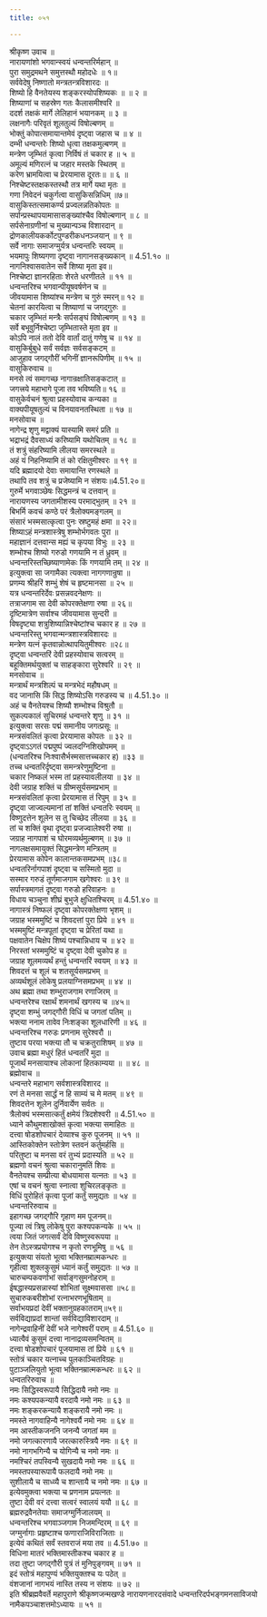 ```yaml
---
title: ०५१

---
```

श्रीकृष्ण उवाच ॥  
नारायणांशो भगवान्स्वयं धन्वन्तरिर्महान् ॥  
पुरा समुद्रमथने समुत्तस्थौ महोदधेः ॥ १॥  
सर्ववेदेषु निष्णातो मन्त्रतन्त्रविशारदः ॥  
शिष्यो हि वैनतेयस्य शङ्करस्योपशिष्यकः ॥ ॥ २ ॥  
शिष्याणां च सहस्रेण गतः कैलासमीश्वरि ॥  
ददर्श तक्षकं मार्गे लेलिहानं भयानकम् ॥ ३ ॥  
लक्षनागैः परिवृतं शूलतुल्यं विषोल्बणम् ॥  
भोक्तुं कोपात्समायान्तमेवं दृष्ट्वा जहास च ॥ ४ ॥  
दम्भी धन्वन्तरेः शिष्यो धृत्वा तक्षकमुल्बणम् ॥  
मन्त्रेण जृम्भितं कृत्वा निर्विषं तं चकार ह ॥ ५ ॥  
अमूल्यं मणिरत्नं च जहार मस्तके स्थितम् ॥  
करेण भ्रामयित्वा च प्रेरयामास दूरतः॥ ॥ ६ ॥  
निश्चेष्टस्तक्षकस्तस्थौ तत्र मार्गे यथा मृतः ॥  
गणा निवेदनं चकुर्गत्वा वासुकिसन्निधिम् ॥७॥  
वासुकिस्तत्समाकर्ण्य प्रज्वलन्नतिकोपतः ॥  
सर्पान्प्रस्थापयामासासङ्ख्यांश्चैव विषोल्बणान् ॥ ८ ॥  
सर्पसेनाग्रणीनां च मुख्यान्पञ्च विशारदान् ॥  
द्रोणकालीयकर्कोटपुण्डरीकधनञ्जयान् ॥ ९ ॥  
सर्वे नागाः समाजग्मुर्यत्र धन्वन्तरिः स्वयम् ॥  
भयमापुः शिष्यगणा दृष्ट्वा नागानसङ्ख्यकान् ॥ 4.51.१० ॥  
नागनिश्वासवातेन सर्वे शिष्या मृता इव॥  
निश्चेष्टा ज्ञानरहिताः शेरते धरणीतले ॥ ११ ॥  
धन्वन्तरिश्च भगवान्पीयूषवर्षणेन च ॥  
जीवयामास शिष्यांश्च मन्त्रेण च गुरुं स्मरन्॥ १२ ॥  
चेतनां कारयित्वा च शिष्याणां च जगद्गुरुः ॥  
चकार जृम्भितं मन्त्रैः सर्पसङ्घं विषोल्बणम् ॥ १३ ॥  
सर्वे बभूवुर्निश्चेष्टा जृम्भितास्ते मृता इव ॥  
कोऽपि नालं ततो देवि वार्तां दातुं गणेषु च ॥ १४ ॥  
वासुकिर्बुबुधे सर्वं सर्वज्ञः सर्वसङ्कटम् ॥  
आजुहाव जगद्गौरीं भगिनीं ज्ञानरूपिणीम् ॥ १५ ॥  
वासुकिरुवाच ॥  
मनसे त्वं समागच्छ नागान्रक्षातिसङ्कटात् ॥  
जगत्त्रये महाभागे पूजा तव भविष्यति॥ १६ ॥  
वासुकेर्वचनं श्रुत्वा प्रहस्योवाच कन्यका ॥  
वाक्यपीयूषतुल्यं च विनयावनतस्थिता ॥ १७ ॥  
मनसोवाच ॥  
नागेन्द्र शृणु मद्वाक्यं यास्यामि समरं प्रति ॥  
भद्राभद्रं दैवसाध्यं करिष्यामि यथोचितम् ॥ १८ ॥  
तं शत्रुं संहरिष्यामि लीलया समरस्थले ॥  
अहं यं निहनिष्यामि तं को रक्षितुमीश्वरः ॥ १९ ॥  
यदि ब्रह्मादयो देवाः समायान्ति रणस्थले ॥  
तथापि तव शत्रुं च प्रजेष्यामि न संशयः॥4.51.२०॥  
गुरुर्मे भगवाञ्छेषः सिद्धमन्त्रं च दत्तवान् ॥  
नारायणस्य जगतामीशस्य परमाद्भुतम् ॥ २१ ॥  
बिभर्मि कवचं कण्ठे परं त्रैलोक्यमङ्गलम् ॥  
संसारं भस्मसात्कृत्वा पुनः स्रष्टुमहं क्षमा ॥ २२॥  
शिष्याऽहं मन्त्रशास्त्रेषु शम्भोर्भगवतः पुरा ॥  
महाज्ञानं दत्तवान्स मह्यं च कृपया विभुः ॥ २३ ॥  
शम्भोश्च शिष्यो गरुडो गणयामि न तं ध्रुवम् ॥  
धन्वन्तरिस्तच्छिष्याणामेकः किं गणयामि तम् ॥ २४ ॥  
इत्युक्त्वा सा जगामैका त्यक्त्वा नागगणान्रुषा ॥  
प्रणम्य श्रीहरिं शम्भुं शेषं च हृष्टमानसा ॥ २५ ॥  
यत्र धन्वन्तरिर्देवः प्रसन्नवदनेक्षणः ॥  
तत्राजगाम सा देवी कोपरक्तेक्षणा रुषा ॥ २६॥  
दृष्टिमात्रेण सर्वाश्च जीवयामास सुन्दरी ॥  
विषदृष्ट्या शत्रुशिष्यान्निश्चेष्टांश्च चकार ह ॥ २७ ॥  
धन्वन्तरिस्तु भगवान्मन्त्रशास्त्रविशारदः ॥  
मन्त्रेण यत्नं कृतवान्नोत्थापयितुमीश्वरः ॥२८॥  
दृष्ट्वा धन्वन्तरिं देवी प्रहस्योवाच सत्वरम् ॥  
बहूक्तिमर्थयुक्तां च साहङ्कारा सुरेश्वरि ॥ २९ ॥  
मनसोवाच ॥  
मन्त्रार्थं मन्त्रशिल्पं च मन्त्रभेदं महौषधम् ॥  
वद जानासि किं सिद्ध शिष्योऽसि गरुडस्य च ॥ 4.51.३० ॥  
अहं च वैनतेयश्च शिष्यौ शम्भोश्च विश्रुतौ ॥  
सुकल्पकालं सुचिरमहं धन्वन्तरे शृणु ॥ ३१ ॥  
इत्युक्त्वा सरसः पद्मं समानीय जगत्प्रसूः ॥  
मन्त्रसंवलितं कृत्वा प्रेरयामास कोपतः ॥ ३२ ॥  
दृष्ट्वाऽऽगतं पद्मपुष्पं ज्वलदग्निशिखोपमम् ॥  
(धन्वतरिश्च निःश्वासैर्भस्मसात्तच्चकार ह) ॥३३ ॥  
तच्च धन्वतरिर्दृष्ट्वा समन्त्ररेणुमुष्टिना ॥  
चकार निष्कलं भस्म तां प्रहस्यावलीलया ॥ ३४ ॥  
देवी जग्राह शक्तिं च ग्रीष्मसूर्यसमप्रभाम् ॥  
मन्त्रसंवलितां कृत्वा प्रेरयामास तं रिपुम् ॥ ३५ ॥  
दृष्ट्वा जाज्वल्यमानां तां शक्तिं धन्वतरिः स्वयम् ॥  
विष्णुदत्तेन शूलेन स तु चिच्छेद लीलया ॥ ३६ ॥  
तां च शक्तिं वृथा दृष्ट्वा प्रजज्वालेश्वरी रुषा ॥  
जग्राह नागपाशं च घोरमव्यर्थमुल्बणम् ॥ ३७ ॥  
नागलक्षसमायुक्तं सिद्धमन्त्रेण मन्त्रितम् ॥  
प्रेरयामास कोपेन कालान्तकसमप्रभम् ॥३८॥  
धन्वतरिर्नागपाशं दृष्ट्वा च सस्मितो मुदा ॥  
सस्मार गरुडं तूर्णमाजगाम खगेश्वरः ॥ ३९ ॥  
सर्पास्त्रमागतं दृष्ट्वा गरुडो हरिवाहनः ॥  
विधाय चञ्चुना शीघ्रं बुभुजे क्षुधितश्चिरम् ॥ 4.51.४० ॥  
नागास्त्रं निष्फलं दृष्ट्वा कोपरक्तेक्षणा भृशम् ॥  
जग्राह भस्ममुष्टिं च शिवदत्तां पुरा प्रिये ॥ ४१ ॥  
भस्ममुष्टिं मन्त्रपूतां दृष्ट्वा च प्रेरितां यथा ॥  
पक्षवातेन चिक्षेप शिष्यं पश्चान्निधाय च ॥ ४२ ॥  
निरस्तां भस्ममुष्टिं च दृष्ट्वा देवी चुकोप ह ॥  
जग्राह शूलमव्यर्थं हन्तुं धन्वन्तरिं स्वयम् ॥ ४३ ॥  
शिवदत्तं च शूलं च शतसूर्यसमप्रभम् ॥  
अव्यर्थशूलं लोकेषु प्रलयाग्निसमप्रभम् ॥ ४४ ॥  
अथ ब्रह्मा तथा शम्भुराजगाम रणाजिरम् ॥  
धन्वन्तरेश्च रक्षार्थं शमनार्थं खगस्य च ॥४५॥  
दृष्ट्वा शम्भुं जगद्गौरी विधिं च जगतां पतिम् ॥  
भक्त्या ननाम तावेव निःशङ्का शूलधारिणी ॥ ४६ ॥  
धन्वन्तरिश्च गरुडः प्रणनाम सुरेश्वरौ ॥  
तुष्टाव परया भक्त्या तौ च चक्रतुराशिषम् ॥ ४७ ॥  
उवाच ब्रह्मा मधुरं हितं धन्वतरिं मुदा ॥  
पूजार्थं मनसायाश्च लोकानां हितकाम्यया ॥ ॥ ४८ ॥  
ब्रह्मोवाच ॥  
धन्वन्तरे महाभाग सर्वशास्त्रविशारद ॥  
रणं ते मनसा सार्द्धं न हि साम्यं च मे मतम् ॥ ४९ ॥  
शिवदत्तेन शूलेन दुर्निवार्येण सर्वतः ॥  
त्रैलोक्यं भस्मसात्कर्तुं क्षमेयं त्रिदशेश्वरी ॥ 4.51.५० ॥  
ध्याने कौथुमशाखोक्तं कृत्वा भक्त्या समाहितः ॥  
दत्त्वा षोडशोपचारं देव्याश्च कुरु पूजनम् ॥ ५१ ॥  
आस्तिकोक्तेन स्तोत्रेण स्तवनं कर्तुमर्हसि ॥  
परितुष्टा च मनसा वरं तुभ्यं प्रदास्यति ॥ ५२ ॥  
ब्रह्मणो वचनं श्रुत्वा चकारानुमतिं शिवः ॥  
वैनतेयश्च सम्प्रीत्या बोधयामास यत्नतः ॥ ५३ ॥  
एषां च वचनं श्रुत्वा स्नात्वा शुचिरलङ्कृतः ॥  
विधिं पुरोहितं कृत्वा पूजां कर्तुं समुद्यतः ॥ ५४ ॥  
धन्वन्तरिरुवाच ॥  
इहागच्छ जगद्गौरि गृहाण मम पूजनम्॥  
पूज्या त्वं त्रिषु लोकेषु पुरा कश्यपकन्यके ॥ ५५ ॥  
त्वया जितं जगत्सर्वं देवि विष्णुस्वरूपया ॥  
तेन तेऽस्त्रप्रयोगश्च न कृतो रणभूमिषु ॥ ५६ ॥  
इत्युक्त्या संयतो भूत्वा भक्तिनम्रात्मकन्धरः ॥  
गृहीत्वा शुक्लकुसुमं ध्यानं कर्तुं समुद्यतः ॥ ५७ ॥  
चारुचम्पकवर्णाभां सर्वाङ्गसुमनोहराम् ॥  
ईषद्धास्यप्रसन्नास्यां शोभितां सूक्ष्मवाससा ॥५८॥  
सुचारुकबरीशोभां रत्नाभरणभूषिताम् ॥  
सर्वाभयप्रदां देवीं भक्तानुग्रहकातराम्॥५९॥  
सर्वविद्याप्रदां शान्तां सर्वविद्याविशारदाम् ॥  
नागेन्द्रवाहिनीं देवीं भजे नागेश्वरीं पराम् ॥ 4.51.६० ॥  
ध्यात्वैवं कुसुमं दत्त्वा नानाद्रव्यसमन्वितम् ॥  
दत्त्वा षोडशोपचारं पूजयामास तां प्रिये ॥ ६१ ॥  
स्तोत्रं चकार यत्नाच्च पुलकाञ्चितविग्रहः ॥  
पुटाञ्जलियुतो भूत्वा भक्तिनम्रात्मकन्धरः ॥ ६२ ॥  
धन्वतरिरुवाच ॥  
नमः सिद्धिस्वरूपायै सिद्धिदायै नमो नमः ॥  
नमः कश्यपकन्यायै वरदायै नमो नमः ॥ ६३ ॥  
नमः शङ्करकन्यायै शङ्करायै नमो नमः ॥  
नमस्ते नागवाहिन्यै नागेश्वर्यै नमो नमः ॥ ६४ ॥  
नम आस्तीकजननि जनन्यै जगतां मम ॥  
नमो जगत्कारणायै जरत्कारुस्त्रियै नमः ॥ ६९ ॥  
नमो नागभगिन्यै च योगिन्यै च नमो नमः ॥  
नमश्चिरं तपस्विन्यै सुखदायै नमो नमः ॥ ६६ ॥  
नमस्तपस्यारूपायै फलदायै नमो नमः ॥  
सुशीलायै च साध्व्यै च शान्तायै च नमो नमः ॥ ६७ ॥  
इत्येवमुक्त्वा भक्त्या च प्रणनाम प्रयत्नतः ॥  
तुष्टा देवी वरं दत्त्वा सत्वरं स्वालयं ययौ ॥ ६८ ॥  
ब्रह्मरुद्रवैनतेयाः समाजग्मुर्निजालयम् ॥  
धन्वन्तरिश्च भगवाञ्जगाम निजमन्दिरम् ॥ ६९ ॥  
जग्मुर्नागाः प्रहृष्टाश्च फणाराजिविराजिताः ॥  
इत्येवं कथितं सर्वं स्तवराजं मया तव ॥ 4.51.७० ॥  
विधिना मातरं भक्तिमास्तीकश्च चकार ह ॥  
तदा तुष्टा जगद्गौरी पुत्रं तं मुनिपुङ्गवम् ॥ ७१ ॥  
इदं स्तोत्रं महापुण्यं भक्तियुक्तश्च यः पठेत् ॥  
वंशजानां नागभयं नास्ति तस्य न संशयः ॥ ७२ ॥  
इति श्रीब्रह्मवैवर्ते महापुराणे श्रीकृष्णजन्मखण्डे नारायणनारदसंवादे धन्वन्तरिदर्पभङ्गमनसाविजयो नामैकपञ्चाशत्तमोऽध्यायः ॥ ५१ ॥